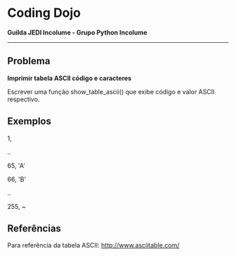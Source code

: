 # Coding Dojo

**Guilda JEDI Incolume - Grupo Python Incolume**

---

## Problema

**Imprimir tabela ASCII código e caracteres**

Escrever uma função show_table_ascii() que exibe código e valor ASCII respectivo.

## Exemplos
1,

..

65, 'A'

66, 'B'

..

255, ~

## Referências

Para referência da tabela ASCII:  http://www.asciitable.com/

